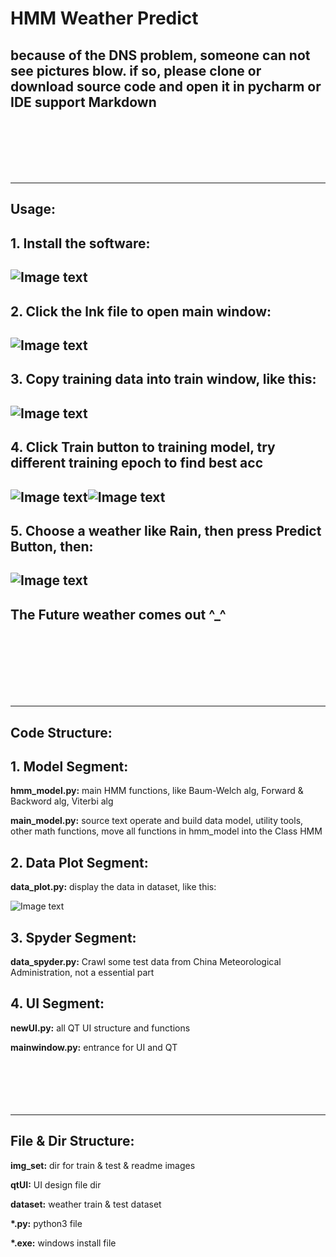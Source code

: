 HMM Weather Predict
===
because of the DNS problem, someone can not see pictures blow. if so, please clone or download source code and open it in pycharm or IDE support Markdown
---
<br>
<br>
<br>
<br>
<br>

---
Usage:
---
**1. Install the software:**
-
![Image text](img_set/install.png)<br>
-
**2. Click the lnk file to open main window:**
-
![Image text](img_set/ico.png)<br>
-
**3. Copy training data into train window, like this:**
-
![Image text](img_set/copydatas.png)<br>
-
**4. Click Train button to training model, try different training epoch to find best acc**
-
![Image text](img_set/epoch-50-train.png)![Image text](img_set/epoch-60-train.png)<br>
-
**5. Choose a weather like Rain, then press Predict Button, then:**
-
![Image text](img_set/Predict.png)<br>
-
**The Future weather comes out ^_^**
-
<br>
<br>
<br>
<br>
<br>
<br>

---
Code Structure:
---
**1. Model Segment:**<br>
-
**hmm_model.py:** main HMM functions, like Baum-Welch alg, Forward & Backword alg, Viterbi alg<br>

**main_model.py:** source text operate and build data model, utility tools, other math functions, move all functions in hmm_model into the Class HMM<br>

**2. Data Plot Segment:**<br>
-
**data_plot.py:** display the data in dataset, like this:

![Image text](img_set/plot_data_overview.png)<br>

**3. Spyder Segment:**<br>
-
**data_spyder.py:** Crawl some test data from China Meteorological Administration, not a essential part<br>

**4. UI Segment:**<br>
-
**newUI.py:** all QT UI structure and functions<br>

**mainwindow.py:** entrance for UI and QT<br>
<br>
<br>
<br>
<br>
<br>

---
File & Dir Structure:
---
**img_set:** dir for train & test & readme images <br>

**qtUI:** UI design file dir <br>

**dataset:** weather train & test dataset <br>

**\*.py:** python3 file <br>

**\*.exe:** windows install file <br>
